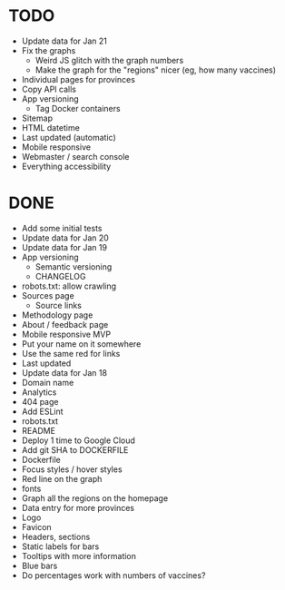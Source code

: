 # TODO

- Update data for Jan 21
- Fix the graphs
  - Weird JS glitch with the graph numbers
  - Make the graph for the "regions" nicer (eg, how many vaccines)
- Individual pages for provinces
- Copy API calls
- App versioning
  - Tag Docker containers
- Sitemap
- HTML datetime
- Last updated (automatic)
- Mobile responsive
- Webmaster / search console
- Everything accessibility

# DONE

- Add some initial tests
- Update data for Jan 20
- Update data for Jan 19
- App versioning
  - Semantic versioning
  - CHANGELOG
- robots.txt: allow crawling
- Sources page
  - Source links
- Methodology page
- About / feedback page
- Mobile responsive MVP
- Put your name on it somewhere
- Use the same red for links
- Last updated
- Update data for Jan 18
- Domain name
- Analytics
- 404 page
- Add ESLint
- robots.txt
- README
- Deploy 1 time to Google Cloud
- Add git SHA to DOCKERFILE
- Dockerfile
- Focus styles / hover styles
- Red line on the graph
- fonts
- Graph all the regions on the homepage
- Data entry for more provinces
- Logo
- Favicon
- Headers, sections
- Static labels for bars
- Tooltips with more information
- Blue bars
- Do percentages work with numbers of vaccines?
